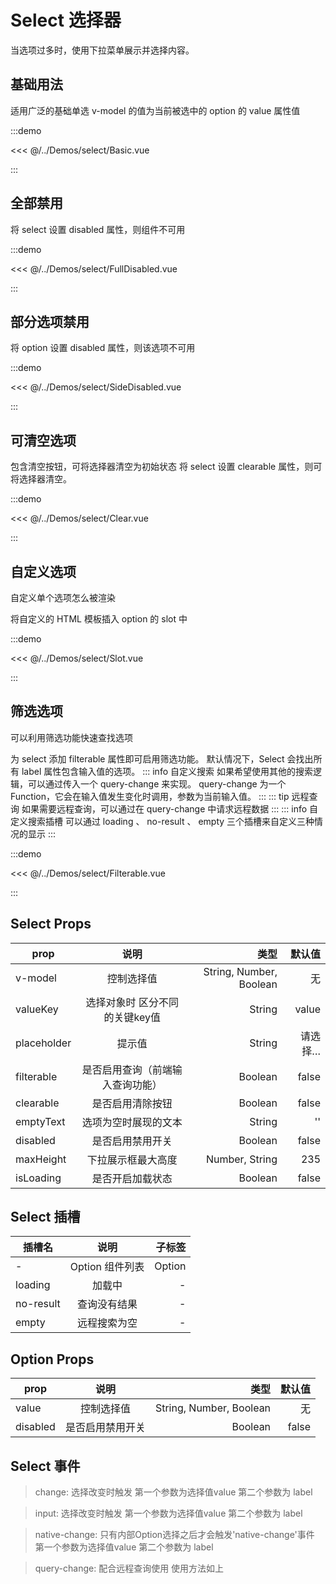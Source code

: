 # Select 选择器

当选项过多时，使用下拉菜单展示并选择内容。

## 基础用法
适用广泛的基础单选 v-model 的值为当前被选中的 option 的 value 属性值

:::demo

<<< @/../Demos/select/Basic.vue

:::

## 全部禁用
将 select 设置 disabled 属性，则组件不可用

:::demo

<<< @/../Demos/select/FullDisabled.vue

:::

## 部分选项禁用
将 option 设置 disabled 属性，则该选项不可用

:::demo

<<< @/../Demos/select/SideDisabled.vue

:::

## 可清空选项
包含清空按钮，可将选择器清空为初始状态
将 select 设置 clearable 属性，则可将选择器清空。

:::demo

<<< @/../Demos/select/Clear.vue

:::

## 自定义选项

自定义单个选项怎么被渲染

将自定义的 HTML 模板插入 option 的 slot 中

:::demo

<<< @/../Demos/select/Slot.vue

:::
## 筛选选项

可以利用筛选功能快速查找选项

为 select 添加 filterable 属性即可启用筛选功能。 默认情况下，Select 会找出所有 label 属性包含输入值的选项。
::: info 自定义搜索
如果希望使用其他的搜索逻辑，可以通过传入一个 query-change 来实现。 query-change 为一个 Function，它会在输入值发生变化时调用，参数为当前输入值。
:::
::: tip 远程查询
如果需要远程查询，可以通过在 query-change 中请求远程数据
:::
::: info 自定义搜索插槽
可以通过 loading 、 no-result 、 empty 三个插槽来自定义三种情况的显示
:::

:::demo

<<< @/../Demos/select/Filterable.vue

:::

## Select Props

| prop      |         说明         |     类型 | 默认值 |
| --------- | :-----------------: | --------: | -----: |
| v-model      | 控制选择值 |  String, Number, Boolean | 无 |
| valueKey     | 选择对象时 区分不同的关键key值 |  String | value |
| placeholder     | 提示值 |  String | 请选择… |
| filterable     | 是否启用查询（前端输入查询功能） |  Boolean | false |
| clearable     | 是否启用清除按钮 |  Boolean | false |
| emptyText     | 选项为空时展现的文本 |  String | '' |
| disabled     | 是否启用禁用开关 |  Boolean | false |
| maxHeight     | 下拉展示框最大高度 |  Number, String | 235 |
| isLoading     | 是否开启加载状态 |  Boolean | false |

## Select 插槽
| 插槽名      |         说明         |     子标签 |
| --------- | :-----------------: | --------: |
| -      | Option 组件列表 |  Option |
| loading     | 加载中 |  - |
| no-result     | 查询没有结果 |  - |
| empty    | 远程搜索为空 |  - |

## Option Props

| prop      |         说明         |     类型 | 默认值 |
| --------- | :-----------------: | --------: | -----: |
| value      | 控制选择值 |  String, Number, Boolean | 无 |
| disabled     | 是否启用禁用开关 |  Boolean | false |

## Select 事件

> change: 选择改变时触发 第一个参数为选择值value 第二个参数为 label

> input: 选择改变时触发 第一个参数为选择值value 第二个参数为 label

> native-change: 只有内部Option选择之后才会触发'native-change'事件 第一个参数为选择值value 第二个参数为 label

> query-change: 配合远程查询使用 使用方法如上
